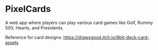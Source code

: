 # PixelCards
A web app where players can play various card games like Golf, Rummy 500, Hearts, and Presidents.

Reference for card designs: https://drawsgood.itch.io/8bit-deck-card-assets
